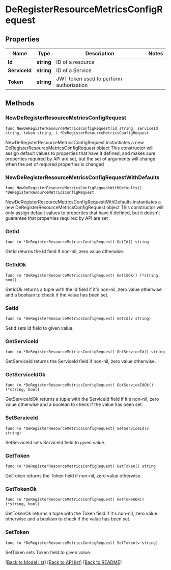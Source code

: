 # DeRegisterResourceMetricsConfigRequest

## Properties

Name | Type | Description | Notes
------------ | ------------- | ------------- | -------------
**Id** | **string** | ID of a resource | 
**ServiceId** | **string** | ID of a Service | 
**Token** | **string** | JWT token used to perform authorization | 

## Methods

### NewDeRegisterResourceMetricsConfigRequest

`func NewDeRegisterResourceMetricsConfigRequest(id string, serviceId string, token string, ) *DeRegisterResourceMetricsConfigRequest`

NewDeRegisterResourceMetricsConfigRequest instantiates a new DeRegisterResourceMetricsConfigRequest object
This constructor will assign default values to properties that have it defined,
and makes sure properties required by API are set, but the set of arguments
will change when the set of required properties is changed

### NewDeRegisterResourceMetricsConfigRequestWithDefaults

`func NewDeRegisterResourceMetricsConfigRequestWithDefaults() *DeRegisterResourceMetricsConfigRequest`

NewDeRegisterResourceMetricsConfigRequestWithDefaults instantiates a new DeRegisterResourceMetricsConfigRequest object
This constructor will only assign default values to properties that have it defined,
but it doesn't guarantee that properties required by API are set

### GetId

`func (o *DeRegisterResourceMetricsConfigRequest) GetId() string`

GetId returns the Id field if non-nil, zero value otherwise.

### GetIdOk

`func (o *DeRegisterResourceMetricsConfigRequest) GetIdOk() (*string, bool)`

GetIdOk returns a tuple with the Id field if it's non-nil, zero value otherwise
and a boolean to check if the value has been set.

### SetId

`func (o *DeRegisterResourceMetricsConfigRequest) SetId(v string)`

SetId sets Id field to given value.


### GetServiceId

`func (o *DeRegisterResourceMetricsConfigRequest) GetServiceId() string`

GetServiceId returns the ServiceId field if non-nil, zero value otherwise.

### GetServiceIdOk

`func (o *DeRegisterResourceMetricsConfigRequest) GetServiceIdOk() (*string, bool)`

GetServiceIdOk returns a tuple with the ServiceId field if it's non-nil, zero value otherwise
and a boolean to check if the value has been set.

### SetServiceId

`func (o *DeRegisterResourceMetricsConfigRequest) SetServiceId(v string)`

SetServiceId sets ServiceId field to given value.


### GetToken

`func (o *DeRegisterResourceMetricsConfigRequest) GetToken() string`

GetToken returns the Token field if non-nil, zero value otherwise.

### GetTokenOk

`func (o *DeRegisterResourceMetricsConfigRequest) GetTokenOk() (*string, bool)`

GetTokenOk returns a tuple with the Token field if it's non-nil, zero value otherwise
and a boolean to check if the value has been set.

### SetToken

`func (o *DeRegisterResourceMetricsConfigRequest) SetToken(v string)`

SetToken sets Token field to given value.



[[Back to Model list]](../README.md#documentation-for-models) [[Back to API list]](../README.md#documentation-for-api-endpoints) [[Back to README]](../README.md)


